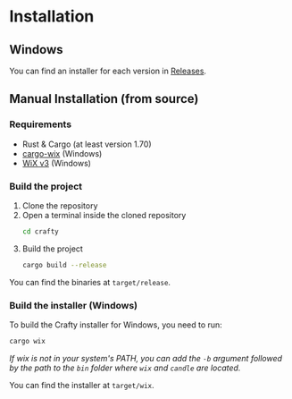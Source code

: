 # Installation

## Windows

You can find an installer for each version in [Releases](https://github.com/zeke-io/crafty/releases).

## Manual Installation (from source)

### Requirements

- Rust & Cargo (at least version 1.70)
- [cargo-wix](https://crates.io/crates/cargo-wix) (Windows)
- [WiX v3](https://wixtoolset.org/docs/wix3/) (Windows)

### Build the project

1. Clone the repository
2. Open a terminal inside the cloned repository
    ```bash
    cd crafty
    ```
3. Build the project
    ```bash
    cargo build --release
    ```

You can find the binaries at `target/release`.

### Build the installer (Windows)

To build the Crafty installer for Windows, you need to run:

```bash
cargo wix
```

*If wix is not in your system's PATH, you can add the `-b` argument followed by the path to the `bin` folder where `wix`
and `candle` are located.*

You can find the installer at `target/wix`.
